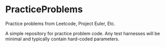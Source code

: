 # PracticeProblems
Practice problems from Leetcode, Project Euler, Etc.

A simple repository for practice problem code. Any test harnesses will be minimal and typically contain hard-coded parameters.